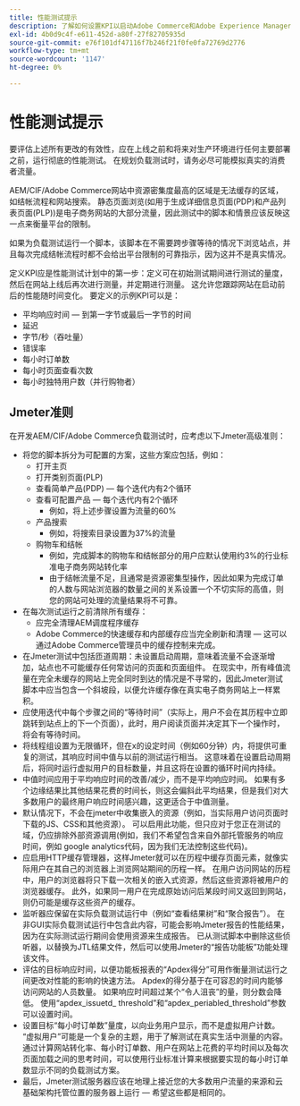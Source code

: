 ```yaml
---
title: 性能测试提示
description: 了解如何设置KPI以启动Adobe Commerce和Adobe Experience Manager解决方案。
exl-id: 4b0d9c4f-e611-452d-a80f-27f82705935d
source-git-commit: e76f101df47116f7b246f21f0fe0fa72769d2776
workflow-type: tm+mt
source-wordcount: '1147'
ht-degree: 0%

---
```


# 性能测试提示

要评估上述所有更改的有效性，应在上线之前和将来对生产环境进行任何主要部署之前，运行彻底的性能测试。 在规划负载测试时，请务必尽可能模拟真实的消费者流量。

AEM/CIF/Adobe Commerce网站中资源密集度最高的区域是无法缓存的区域，如结帐流程和网站搜索。 静态页面浏览(如用于生成详细信息页面(PDP)和产品列表页面(PLP))是电子商务网站的大部分流量，因此测试中的脚本和情景应该反映这一点来衡量平台的限制。

如果为负载测试运行一个脚本，该脚本在不需要跨步骤等待的情况下浏览站点，并且每次完成结帐流程时都不会给出平台限制的可靠指示，因为这并不是真实情况。

定义KPI应是性能测试计划中的第一步：定义可在初始测试期间进行测试的量度，然后在网站上线后再次进行测量，并定期进行测量。 这允许您跟踪网站在启动前后的性能随时间变化。 要定义的示例KPI可以是：

- 平均响应时间 — 到第一字节或最后一字节的时间
- 延迟
- 字节/秒（吞吐量）
- 错误率
- 每小时订单数
- 每小时页面查看次数
- 每小时独特用户数（并行购物者）

## Jmeter准则

在开发AEM/CIF/Adobe Commerce负载测试时，应考虑以下Jmeter高级准则：

- 将您的脚本拆分为可配置的方案，这些方案应包括，例如：
   - 打开主页
   - 打开类别页面(PLP)
   - 查看简单产品(PDP) — 每个迭代内有2个循环
   - 查看可配置产品 — 每个迭代内有2个循环
      - 例如，将上述步骤设置为流量的60%
   - 产品搜索
      - 例如，将搜索目录设置为37%的流量
   - 购物车和结帐
      - 例如，完成脚本的购物车和结帐部分的用户应默认使用约3%的行业标准电子商务网站转化率
      - 由于结帐流量不足，且通常是资源密集型操作，因此如果为完成订单的人数与网站浏览器的数量之间的关系设置一个不切实际的高值，则您的网站可处理的流量结果将不可靠。
- 在每次测试运行之前清除所有缓存：
   - 应完全清理AEM调度程序缓存
   - Adobe Commerce的快速缓存和内部缓存应当完全刷新和清理 — 这可以通过Adobe Commerce管理员中的缓存控制来完成。
- 在Jmeter测试中包括匝道周期：未设置启动周期，意味着流量不会逐渐增加，站点也不可能缓存任何常访问的页面和页面组件。 在现实中，所有峰值流量在完全未缓存的网站上完全同时到达的情况是不寻常的，因此Jmeter测试脚本中应当包含一个斜坡段，以便允许缓存像在真实电子商务网站上一样累积。
- 应使用迭代中每个步骤之间的“等待时间”（实际上，用户不会在其历程中立即跳转到站点上的下一个页面），此时，用户阅读页面并决定其下一个操作时，将会有等待时间。
- 将线程组设置为无限循环，但在x的设定时间（例如60分钟）内，将提供可重复的测试，其响应时间中值与以前的测试运行相当。 这意味着在设置启动周期后，将同时运行虚拟用户的目标数量，并且这将在设置的循环时间内持续。
- 中值时间应用于平均响应时间的改善/减少，而不是平均响应时间。 如果有多个边缘结果比其他结果花费的时间长，则这会偏斜此平均结果，但是我们对大多数用户的最终用户响应时间感兴趣，这更适合于中值测量。
- 默认情况下，不会在jmeter中收集嵌入的资源（例如，当实际用户访问页面时下载的JS、CSS和其他资源）。 可以启用此功能，但只应对于您正在测试的域，仍应排除外部资源调用(例如，我们不希望包含来自外部托管服务的响应时间，例如 google analytics代码，因为我们无法控制这些代码)。
- 应启用HTTP缓存管理器，这样Jmeter就可以在历程中缓存页面元素，就像实际用户在其自己的浏览器上浏览网站期间的历程一样。 在用户访问网站的历程中，用户的浏览器将只下载一次相关的嵌入式资源，然后这些资源将被用户的浏览器缓存。 此外，如果同一用户在完成原始访问后某段时间又返回到网站，则仍可能是缓存这些资产的缓存。
- 监听器应保留在实际负载测试运行中（例如“查看结果树”和“聚合报告”）。 在非GUI实际负载测试运行中包含此内容，可能会影响Jmeter报告的性能结果，因为在实际测试运行期间会使用资源来生成报告。 已从测试脚本中删除这些侦听器，以替换为JTL结果文件，然后可以使用Jmeter的“报告功能板”功能处理该文件。
- 评估的目标响应时间，以便功能板报表的“Apdex得分”可用作衡量测试运行之间更改对性能的影响的快速方法。 Apdex的得分基于在可容忍的时间内能够访问网站的人员数量。 如果响应时间超过某个“令人沮丧”的量，则分数会降低。 使用“apdex_issuetd_ threshold”和“apdex_periabled_threshold”参数可以设置时间。
- 设置目标“每小时订单数”量度，以向业务用户显示，而不是虚拟用户计数。 “虚拟用户”可能是一个复杂的主题，用于了解测试在真实生活中测量的内容。 通过计算网站转化率、每小时订单数、用户在网站上花费的平均时间以及每次页面加载之间的思考时间，可以使用行业标准计算来根据要实现的每小时订单数显示不同的负载测试方案。
- 最后，Jmeter测试服务器应该在地理上接近您的大多数用户流量的来源和云基础架构托管位置的服务器上运行 — 希望这些都是相同的。
